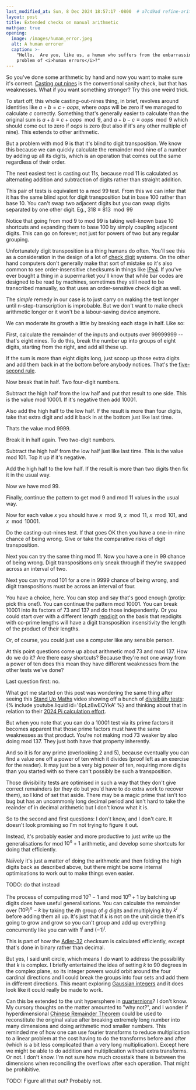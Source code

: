 ```yaml
---
last_modified_at: Sun, 8 Dec 2024 18:57:17 -0800  # a7cd9ad refine-arithmetic-check
layout: post
title: Extended checks on manual arithmetic
mathjax: true
opening:
  image: /images/human_error.jpeg
  alt: A human errorer
  caption: >-
    "Hello.  Are you, like us, a human who suffers from the embarrassing
    problem of <i>human errors</i>?"
---
```

So you've done some arithmetic by hand and now you want to make sure
it's correct.  [Casting out nines][] is the conventional sanity check,
but that has weaknesses.  What if you want something stronger?  Try this
one weird trick.

To start off, this whole casting-out-nines thing, in brief, revolves
around identities like $a + b = c + oops$, where $oops$ will be zero if
we managed to calculate $c$ correctly.  Something that's generally
easier to calculate than the original sum is $a + b \equiv c + oops \mod
9$, and $a + b - c \equiv oops \mod 9$ which should come out to zero if
$oops$ is zero (but also if it's any other multiple of nine).  This
extends to other arithmetic.

But a problem with mod 9 is that it's blind to digit transposition.  We
know this because we can quickly calculate the remainder mod nine of a
number by adding up all its digits, which is an operation that comes out
the same regardless of their order.

The next easiest test is casting out 11s, because mod 11 is calculated
as alternating addition and subtraction of digits rather than straight
addition.

This pair of tests is equivalent to a mod 99 test.  From this we can
infer that it has the same blind spot for digit transposition but in
base 100 rather than base 10.  You can't swap two adjacent digits but
you can swap digits separated by one other digit.  Eg., $318 \equiv 813
\mod 99$

Notice that going from mod 9 to mod 99 is taking well-known base 10
shortcuts and expanding them to base 100 by simply coupling adjacent
digits.  This can go on forever; not just for powers of two but any
regular grouping.

Unfortunately digit transposition is a thing humans do often.  You'll
see this as a consideration in the design of a lot of [check digit][]
systems.  On the other hand computers don't generally make that sort of
mistake so it's also common to see order-insensitive checksums in things
like [IPv4][internet checksum].  If you've ever bought a thing in a
supermarket you'll know that while bar codes are designed to be read by
machines, sometimes they still need to be transcribed manually, so that
uses an order-sensitive check digit as well.

The _simple_ remedy in our case is to just carry on making the test
longer until n-step-transcription is improbable.  But we don't want to
make check arithmetic longer or it won't be a labour-saving device
anymore.

We can moderate its growth a little by breaking each stage in half.
Like so:

First, calculate the remainder of the inputs and outputs over 99999999
-- that's eight nines.  To do this, break the number up into groups of
eight digits, starting from the right, and add all these up.

If the sum is more than eight digits long, just scoop up those extra
digits and add them back in at the bottom before anybody notices.
That's the [five-second rule][].

Now break that in half.  Two four-digit numbers.

Subtract the high half from the low half and put that result to one
side.  This is the value mod 10001.  If it's negative then add 10001.

Also add the high half to the low half.  If the result is more than four
digits, take that extra digit and add it back in at the bottom just like
last time.

Thats the value mod 9999.

Break it in half again.  Two two-digit numbers.

Subtract the high half from the low half just like last time.  This is
the value mod 101.  Top it up if it's negative.

Add the high half to the low half.  If the result is more than two
digits then fix it in the usual way.

Now we have mod 99.

Finally, continue the pattern to get mod 9 and mod 11 values in the
usual way.

Now for each value $x$ you should have $x \mod 9$, $x \mod 11$, $x \mod
101$, and $x \mod 10001$.

Do the casting-out-nines test.  If that goes OK then you have a
one-in-nine chance of being wrong.  Give or take the comparative risks
of digit transposition.

Next you can try the same thing mod 11.  Now you have a one in 99 chance
of being wrong.  Digit transpositions only sneak through if they're
swapped across an interval of two.

Next you can try mod 101 for a one in 9999 chance of being wrong, and
digit transpositions must be across an interval of four.

You have a choice, here.  You can stop and say that's good enough
(protip: pick this one!).  You can continue the pattern mod 10001.  You
can break 10001 into its factors of 73 and 137 and do those
independently.  Or you could start over with a different length
[repdigit][] on the basis that repdigits with co-prime lengths will have
a digit transposition insensitivity the length of the product of their
lengths.

Or, of course, you could just use a computer like any sensible person.

At this point questions come up about arithmetic mod 73 and mod 137.
How do we do it?  Are there easy shortcuts?  Because they're not one
away from a power of ten does this mean they have different weaknesses
from the other tests we've done?

Last question first: no.

What got me started on this post was wondering the same thing after
seeing this [Stand Up Maths][] video showing off a bunch of
[divisibility tests][]:
{% include youtube.liquid id='6pLz8wEQYkA' %}
and thinking about that in relation to their [2024 Pi calculation
effort](https://youtu.be/LIg-6glbLkU).

But when you note that you can do a 10001 test via its prime factors it
becomes apparent that those prime factors must have the same weaknesses
as that product.  You're not making mod 73 weaker by also doing mod 137.
They just both have that property inherently.

And so it is for any prime (overlooking 2 and 5), because eventually you
can find a value one off a power of ten which it divides (proof left as
an exercise for the reader).  It may just be a very big power of ten,
requiring more digits than you started with so there can't possibly be
such a transposition.

Those divisibility tests are optimised in such a way that they don't
give correct remainders (or they do but you'd have to do extra work to
recover them), so I kind of set that aside.  There may be a magic prime
that isn't too bug but has an uncommonly long decimal period and isn't
hard to take the reainder of in decimal arithmetic but I don't know what
it is.

So to the second and first questions: I don't know, and I don't care.
It doesn't look promising so I'm not trying to figure it out.

Instead, it's probably easier and more productive to just write up the
generalisations for mod $10^n+1$ arithmetic, and develop some shortcuts
for doing that efficiently.

Naïvely it's just a matter of doing the arithmetic and then folding the
high digits back as described above, but there might be some internal
optimisations to work out to make things even easier.

TODO: do that instead

The process of computing mod $10^n - 1$ and mod $10^n + 1$ by batching up
digits does have useful generalisations.  You can calculate the
remainder over $(10^g)^n - k$ by taking the $i$th group of $g$ digits
and multiplying it by $k^i$ before adding them all up.  It's just that
if $k$ is not on the unit circle then it's going to grow and grow so you
can't group and add up everything concurrently like you can with $1^i$
and $(-1)^i$.

This is part of how the [Adler-32][] checksum is calculated efficiently,
except that's done in binary rather than decimal.

But yes, I said unit circle, which means I do want to address the
possibility that $k$ is complex.  I briefly entertained the idea of
setting $k$ to 90 degrees in the complex plane, so its integer powers
would orbit around the four cardinal directions and I could break the
groups into four sets and add them in different directions.  This meant
exploring [Gaussian integers][] and it does look like it could really be
made to work.

Can this be extended to the unit hypersphere in [quarternions][]?  I
don't know.  My cursory thoughts on the matter amounted to "why not?",
and I wonder if hyperdimensional [Chinese Remainder Theorem][] could be
used to reconstitute the original value after breaking extremely long
number into many dimensions and doing arithmetic mod smaller numbers.
This reminded me of how one can use fourier transforms to reduce
multiplication to a linear problem at the cost having to do the
transforms before and after (which is a bit less complicated than a very
long multiplication).  Except here we might be able to do addition and
multiplication without extra transforms.  Or not.  I don't know.  I'm
not sure how much crosstalk there is between the dimensions when
reconciling the overflows after each operation.  That might be
prohibitive.

TODO: Figure all that out?  Probably not.

[Adler-32]: </adler32-checksum/>
[casting out nines]: <https://en.wikipedia.org/wiki/Casting_out_nines>
[five-second rule]: <https://en.wikipedia.org/wiki/Five-second_rule>
[check digit]: <https://en.wikipedia.org/wiki/Check_digit>
[internet checksum]: <https://en.wikipedia.org/wiki/Internet_checksum>
[divisibility tests]: <https://www.dropbox.com/scl/fi/zednyqcvd4kfi0zgm8n6t/divisibility_tests_to_30000.txt?rlkey=k7x87cnex6r32cuior6w9kzo5&e=1&dl=0>
[repdigit]: <https://en.wikipedia.org/wiki/Repdigit>
[Stand Up Maths]: <https://standupmaths.com/>
[Gaussian integers]: <https://en.wikipedia.org/wiki/Gaussian_integer>
[quarternions]: <https://en.wikipedia.org/wiki/Quaternion>
[Chinese Remainder Theorem]: <https://en.wikipedia.org/wiki/Chinese_Remainder_Theorem>
